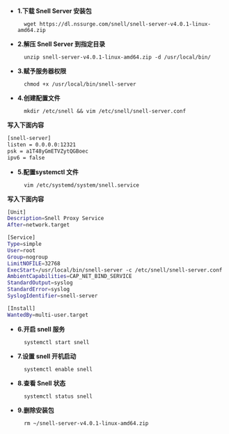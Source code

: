 - **1.下载 Snell Server 安装包**

        wget https://dl.nssurge.com/snell/snell-server-v4.0.1-linux-amd64.zip

- **2.解压 Snell Server 到指定目录**

        unzip snell-server-v4.0.1-linux-amd64.zip -d /usr/local/bin/

- **3.赋予服务器权限**

        chmod +x /usr/local/bin/snell-server

- **4.创建配置文件**

        mkdir /etc/snell && vim /etc/snell/snell-server.conf

**写入下面内容**
```bash
[snell-server]
listen = 0.0.0.0:12321
psk = a1T48yGmETVZytQGBoec
ipv6 = false
```
- **5.配置systemctl 文件**

        vim /etc/systemd/system/snell.service

**写入下面内容**
```bash
[Unit]
Description=Snell Proxy Service
After=network.target

[Service]
Type=simple
User=root
Group=nogroup
LimitNOFILE=32768
ExecStart=/usr/local/bin/snell-server -c /etc/snell/snell-server.conf
AmbientCapabilities=CAP_NET_BIND_SERVICE
StandardOutput=syslog
StandardError=syslog
SyslogIdentifier=snell-server

[Install]
WantedBy=multi-user.target
```
- **6.开启 snell 服务**

        systemctl start snell

- **7.设置 snell 开机启动**

        systemctl enable snell
- **8.查看 Snell 状态**

        systemctl status snell

- **9.删除安装包**

        rm ~/snell-server-v4.0.1-linux-amd64.zip
